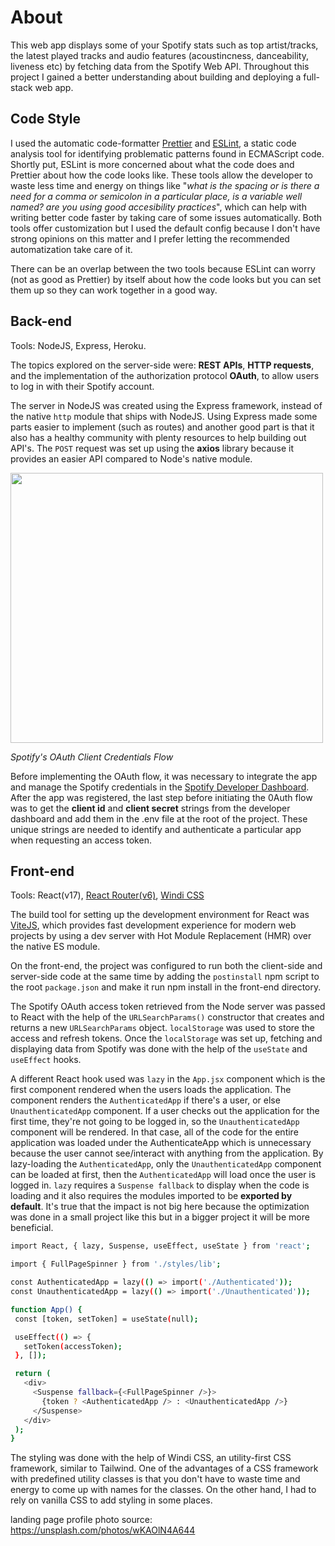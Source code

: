 # About

This web app displays some of your Spotify stats such as top artist/tracks, the latest played tracks and audio features (acoustincness, danceability, liveness etc) by fetching data from the Spotify Web API.
Throughout this project I gained a better understanding about building and deploying a full-stack web app.

## Code Style
I used the automatic code-formatter [Prettier](https://prettier.io/) and [ESLint](https://eslint.org/docs/user-guide/getting-started), a static code analysis tool for identifying problematic patterns found in ECMAScript code. Shortly put, ESLint is more concerned about what the code does and Prettier about how the code looks like. These tools allow the developer to waste less time and energy on things like "*what is the spacing or is there a need for a comma or semicolon in a particular place, is a variable well named? are you using good accesibility practices*", which can help with writing better code faster by taking care of some issues automatically. 
Both tools offer customization but I used the default config because I don't have strong opinions on this matter and I prefer letting the recommended automatization take care of it.

There can be an overlap between the two tools because ESLint can worry (not as good as Prettier) by itself about how the code looks but you can set them up so they can work together in a good way.

## Back-end

Tools: NodeJS, Express, Heroku.

The topics explored on the server-side were: **REST APIs**, **HTTP requests**, and the implementation of the authorization protocol **OAuth**, to allow users to log in with their Spotify account.

The server in NodeJS was created using the Express framework, instead of the native `http` module that ships with NodeJS. Using Express made some parts easier to implement (such as routes) and another good part is that it also has a healthy community with plenty resources to help building out API's. The `POST` request was set up using the **axios** library because it provides an easier API compared to Node's native module. 

<img src="https://developer.spotify.com/assets/AuthG_ClientCredentials.png" width="500" height="432">

*Spotify's OAuth Client Credentials Flow*

Before implementing the OAuth flow, it was necessary to integrate the app and manage the Spotify credentials in the [Spotify Developer Dashboard](https://developer.spotify.com/dashboard/login). After the app was registered, the last step before initiating the 0Auth flow was to get the **client id** and **client secret** strings from the developer dashboard and add them in the .env file at the root of the project. These unique strings are needed to identify and authenticate a particular app when requesting an access token.

## Front-end

Tools: React(v17), [React Router(v6)](https://reactrouter.com/), [Windi CSS](https://github.com/windicss/windicss)

The build tool for setting up the development environment for React was [ViteJS](https://vitejs.dev/), which provides fast development experience for modern web projects by using a dev server with Hot Module Replacement (HMR) over the native ES module.

On the front-end, the project was configured to run both the client-side and server-side code at the same time by adding the `postinstall` npm script to the root `package.json` and make it run npm install in the front-end directory.

The Spotify OAuth access token retrieved from the Node server was passed to React with the help of the `URLSearchParams()` constructor that creates and returns a new `URLSearchParams` object. `localStorage` was used to store the access and refresh tokens. Once the `localStorage` was set up, fetching and displaying data from Spotify was done with the help of the `useState` and `useEffect` hooks.

A different React hook used was `lazy` in the `App.jsx` component which is the first component rendered when the users loads the application. The component renders the `AuthenticatedApp` if there's a user, or else `UnauthenticatedApp` component. If a user checks out the application for the first time, they're not going to be logged in, so the `UnauthenticatedApp` component will be rendered. In that case, all of the code for the entire application was loaded under the AuthenticateApp which is unnecessary because the user cannot see/interact with anything from the application. 
By lazy-loading the `AuthenticatedApp`, only the `UnauthenticatedApp` component can be loaded at first, then the `AuthenticatedApp` will load once the user is logged in. `lazy` requires a `Suspense fallback` to display when the code is loading and it also requires the modules imported to be **exported by default**. 
It's true that the impact is not big here because the optimization was done in a small project like this but in a bigger project it will be more beneficial.

 ```bash
import React, { lazy, Suspense, useEffect, useState } from 'react';

import { FullPageSpinner } from './styles/lib';

const AuthenticatedApp = lazy(() => import('./Authenticated'));
const UnauthenticatedApp = lazy(() => import('./Unauthenticated'));

function App() {
  const [token, setToken] = useState(null);

  useEffect(() => {
    setToken(accessToken);
  }, []);

  return (
    <div>
      <Suspense fallback={<FullPageSpinner />}>
        {token ? <AuthenticatedApp /> : <UnauthenticatedApp />}
      </Suspense>
    </div>
  );
}

```

The styling was done with the help of Windi CSS, an utility-first CSS framework, similar to Tailwind. One of the advantages of a CSS framework with predefined utility classes is that you don't have to waste time and energy to come up with names for the classes. On the other hand, I had to rely on vanilla CSS to add styling in some places.


landing page profile photo source: <https://unsplash.com/photos/wKAOlN4A644>
